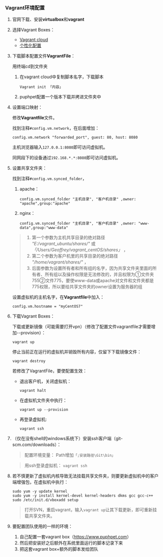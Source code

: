 ### Vagrant环境配置

1. 官网下载、安装**virtualbox**和**vagrant**
2. 选择Vagrant Boxes：

	- [Vagrant cloud](https://atlas.hashicorp.com/boxes/search)
	- [个性化配置](https://www.puphpet.com)
3. 下载脚本配置文件**VagrantFile**：

	用终端cd到文件夹

	1. 在vagrant cloud中复制脚本名字，下载脚本

		```shell
        Vagrant init 「内容」
        ```
	2. puphpet配置一个版本下载并拷进文件夹中
4. 设置端口映射：

	修改**Vagrantfile**文件。

	找到注释`#config.vm.network`，在后面增加：

	```text
    config.vm.network "forwarded_port", guest: 80, host: 8080
    ```

	主机浏览器输入`127.0.0.1:8080`即可访问虚拟机。

	同网段下的设备通过`192.168.*.*:8080`即可访问虚拟机。
5. 设置共享文件夹：

	找到注释`#config.vm.synced_folder`，

	1. apache：

        ```text
        config.vm.synced_folder "主机目录", "客户机目录" ,owner: "apache",group:"apache"
        ```
    2. nginx：

        ```text
        config.vm.synced_folder "主机目录", "客户机目录" ,owner: "www-data",group:"www-data"
        ```

	>1. 第一个参数为主机共享目录的绝对路径 *"E:/vagrant_ubuntu/shares/"* 或 *「/Users/Geoffrey/vagrant_centOS/shares」* ，
	>2. 第二个参数为客户机里的共享目录的绝对路径 *"/home/vagrant/shares/"* ，
	>3. 后面参数为设置所有者和所有组的名字，因为共享文件夹里面的所有者、所有组以及操作权限是无法修改的，并且权限为①文件夹755②文件775，要使www-data或apache对文件和文件夹都是775权限，所以要给共享文件夹的owner设置为服务器的组

	设置虚拟机的主机名字，在**Vagrantfile**中加入：

	```text
    config.vm.hostname = "myCentOS7"
    ```
6. 下载Vagrant Boxes：

	下载或更新镜像（可能需要打开vpn）（修改了配置文件vagrantfile才需要增加--provision）：

	```shell
    vagrant up
    ```

	停止当前正在运行的虚拟机并销毁所有内容，仅留下下载镜像文件：

    ```shell
    vagrant destroy
    ```

	若修改了VagrantFile，要使配置生效：

	- 退出客户机，关闭虚拟机：

	    ```shell
        vagrant halt
        ```
	- 在虚拟机文件夹中执行：

	    ```shell
        vagrant up --provision
        ```
	- 再登录虚拟机:

	    ```shell
        vagrant ssh
        ```
7. （仅在没有shell的windows系统下）安装ssh客户端（git-scm.com/downloads）：

	>配置环境变量：
	>Path增加`「;安装路径\Git\bin」`

	>用ssh登录虚拟机：
	>`vagrant ssh `
8. 若不慎更新了虚拟机内核导致无法挂载共享文件夹，则要更新虚拟机中的客户端增强包，在虚拟机中执行：

    ```shell
    sudo yum -y update kernel
    sudo yum -y install kernel-devel kernel-headers dkms gcc gcc-c++
    sudo /etc/init.d/vboxadd setup
    ```

	>打开SVN，重启vagrant，输入`vagrant up`让其下载更新，即可重新挂载共享文件夹。
9. 要配置团队使用的一样的环境：

	1. 自己配置一套vagrant box（<https://www.puphpet.com>）
	2. 然后把安装好之后额外在系统里面运行的脚本记录下来
	3. 把这套vagrant box+额外的脚本发给团队
